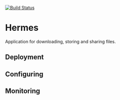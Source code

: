 [![Build Status](https://travis-ci.org/pTykvin/Hermes.svg?branch=master)](https://travis-ci.org/pTykvin/Hermes)
# Hermes
Application for downloading, storing and sharing files.

## Deployment

## Configuring

## Monitoring
